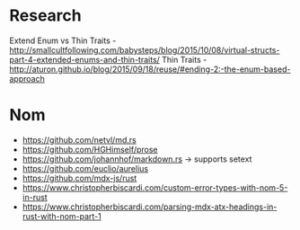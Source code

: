 # Research

Extend Enum vs Thin Traits - http://smallcultfollowing.com/babysteps/blog/2015/10/08/virtual-structs-part-4-extended-enums-and-thin-traits/
Thin Traits - http://aturon.github.io/blog/2015/09/18/reuse/#ending-2:-the-enum-based-approach

# Nom 

- https://github.com/netvl/md.rs
- https://github.com/HGHimself/prose
- https://github.com/johannhof/markdown.rs -> supports setext
- https://github.com/euclio/aurelius
- https://github.com/mdx-js/rust
- https://www.christopherbiscardi.com/custom-error-types-with-nom-5-in-rust
- https://www.christopherbiscardi.com/parsing-mdx-atx-headings-in-rust-with-nom-part-1